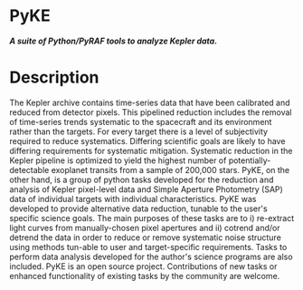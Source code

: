 # PyKE
***A suite of Python/PyRAF tools to analyze Kepler data.***

# Description

The Kepler archive contains time-series data that have been calibrated and reduced from detector pixels. This pipelined reduction includes the removal of time-series trends systematic to the spacecraft and its environment rather than the targets. For every target there is a level of subjectivity required to reduce systematics. Differing scientific goals are likely to have differing requirements for systematic mitigation. Systematic reduction in the Kepler pipeline is optimized to yield the highest number of potentially-detectable exoplanet transits from a sample of 200,000 stars. PyKE, on the other hand, is a group of python tasks developed for the reduction and analysis of Kepler pixel-level data and Simple Aperture Photometry (SAP) data of individual targets with individual characteristics. PyKE was developed to provide alternative data reduction, tunable to the user's specific science goals. The main purposes of these tasks are to i) re-extract light curves from manually-chosen pixel apertures and ii) cotrend and/or detrend the data in order to reduce or remove systematic noise structure using methods tun-able to user and target-specific requirements. Tasks to perform data analysis developed for the author's science programs are also included. PyKE is an open source project. Contributions of new tasks or enhanced functionality of existing tasks by the community are welcome.
